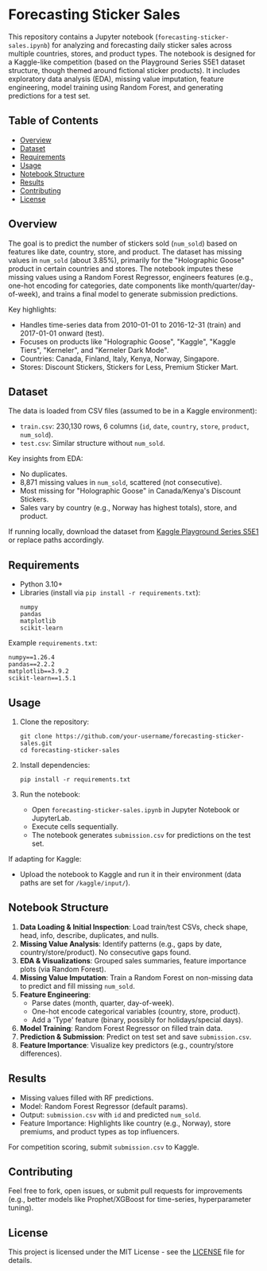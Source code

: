 # Forecasting Sticker Sales

This repository contains a Jupyter notebook (`forecasting-sticker-sales.ipynb`) for analyzing and forecasting daily sticker sales across multiple countries, stores, and product types. The notebook is designed for a Kaggle-like competition (based on the Playground Series S5E1 dataset structure, though themed around fictional sticker products). It includes exploratory data analysis (EDA), missing value imputation, feature engineering, model training using Random Forest, and generating predictions for a test set.

## Table of Contents
- [Overview](#overview)
- [Dataset](#dataset)
- [Requirements](#requirements)
- [Usage](#usage)
- [Notebook Structure](#notebook-structure)
- [Results](#results)
- [Contributing](#contributing)
- [License](#license)

## Overview
The goal is to predict the number of stickers sold (`num_sold`) based on features like date, country, store, and product. The dataset has missing values in `num_sold` (about 3.85%), primarily for the "Holographic Goose" product in certain countries and stores. The notebook imputes these missing values using a Random Forest Regressor, engineers features (e.g., one-hot encoding for categories, date components like month/quarter/day-of-week), and trains a final model to generate submission predictions.

Key highlights:
- Handles time-series data from 2010-01-01 to 2016-12-31 (train) and 2017-01-01 onward (test).
- Focuses on products like "Holographic Goose", "Kaggle", "Kaggle Tiers", "Kerneler", and "Kerneler Dark Mode".
- Countries: Canada, Finland, Italy, Kenya, Norway, Singapore.
- Stores: Discount Stickers, Stickers for Less, Premium Sticker Mart.

## Dataset
The data is loaded from CSV files (assumed to be in a Kaggle environment):
- `train.csv`: 230,130 rows, 6 columns (`id`, `date`, `country`, `store`, `product`, `num_sold`).
- `test.csv`: Similar structure without `num_sold`.

Key insights from EDA:
- No duplicates.
- 8,871 missing values in `num_sold`, scattered (not consecutive).
- Most missing for "Holographic Goose" in Canada/Kenya's Discount Stickers.
- Sales vary by country (e.g., Norway has highest totals), store, and product.

If running locally, download the dataset from [Kaggle Playground Series S5E1](https://www.kaggle.com/competitions/playground-series-s5e1/data) or replace paths accordingly.

## Requirements
- Python 3.10+
- Libraries (install via `pip install -r requirements.txt`):
  ```
  numpy
  pandas
  matplotlib
  scikit-learn
  ```

Example `requirements.txt`:
```
numpy==1.26.4
pandas==2.2.2
matplotlib==3.9.2
scikit-learn==1.5.1
```

## Usage
1. Clone the repository:
   ```
   git clone https://github.com/your-username/forecasting-sticker-sales.git
   cd forecasting-sticker-sales
   ```

2. Install dependencies:
   ```
   pip install -r requirements.txt
   ```

3. Run the notebook:
   - Open `forecasting-sticker-sales.ipynb` in Jupyter Notebook or JupyterLab.
   - Execute cells sequentially.
   - The notebook generates `submission.csv` for predictions on the test set.

If adapting for Kaggle:
- Upload the notebook to Kaggle and run it in their environment (data paths are set for `/kaggle/input/`).

## Notebook Structure
1. **Data Loading & Initial Inspection**: Load train/test CSVs, check shape, head, info, describe, duplicates, and nulls.
2. **Missing Value Analysis**: Identify patterns (e.g., gaps by date, country/store/product). No consecutive gaps found.
3. **EDA & Visualizations**: Grouped sales summaries, feature importance plots (via Random Forest).
4. **Missing Value Imputation**: Train a Random Forest on non-missing data to predict and fill missing `num_sold`.
5. **Feature Engineering**: 
   - Parse dates (month, quarter, day-of-week).
   - One-hot encode categorical variables (country, store, product).
   - Add a 'Type' feature (binary, possibly for holidays/special days).
6. **Model Training**: Random Forest Regressor on filled train data.
7. **Prediction & Submission**: Predict on test set and save `submission.csv`.
8. **Feature Importance**: Visualize key predictors (e.g., country/store differences).

## Results
- Missing values filled with RF predictions.
- Model: Random Forest Regressor (default params).
- Output: `submission.csv` with `id` and predicted `num_sold`.
- Feature Importance: Highlights like country (e.g., Norway), store premiums, and product types as top influencers.

For competition scoring, submit `submission.csv` to Kaggle.

## Contributing
Feel free to fork, open issues, or submit pull requests for improvements (e.g., better models like Prophet/XGBoost for time-series, hyperparameter tuning).

## License
This project is licensed under the MIT License - see the [LICENSE](LICENSE) file for details.
